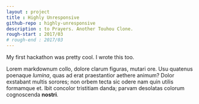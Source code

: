 ```yaml
---
layout : project
title : Highly Unresponsive
github-repo : highly-unresponsive
description : to Prayers. Another Touhou Clone.
rough-start : 2017/03
# rough-end : 2017/03
---
```


My first hackathon was pretty cool. I wrote this too.

Lorem markdownum collo, dolore clarum figuras, mutari ore. Usu quatenus poenaque
*lumina*, quas ad erat praestantior aethere animum? Dolor exstabant multis
sorores; non orbem tecta sic odere nam quin utilis formamque et. Ibit concolor
tristitiam danda; parvam desolatas colorum cognoscenda **nostri**.
